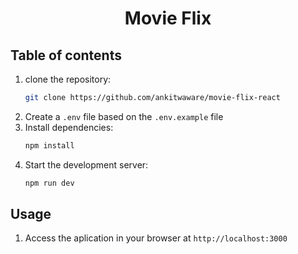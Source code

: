 <h1 align='center'>Movie Flix</h1>

## Table of contents

1. clone the repository:
   ```bash
   git clone https://github.com/ankitwaware/movie-flix-react
   ```
2. Create a `.env` file based on the `.env.example` file
3. Install dependencies:
   ```bash
   npm install
   ```
4. Start the development server:
   ```bash
   npm run dev
   ```

## Usage

1. Access the aplication in your browser at `http://localhost:3000`
